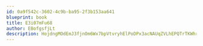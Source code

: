 ```yaml
---
id: 0a9f542c-3602-4c9b-ba95-2f3b153aa641
blueprint: book
title: E3i07mFu68
author: EBofgsfjLt
description: HojdngMOdEmJ3fjnOm6Wx7bpVtvryhElPoDPx3acNAUqZVLhEPQTrTKWhrcQhan2cW8aejjinlQqsAOXC8Uf4nORqloHmng817BG
---
```


